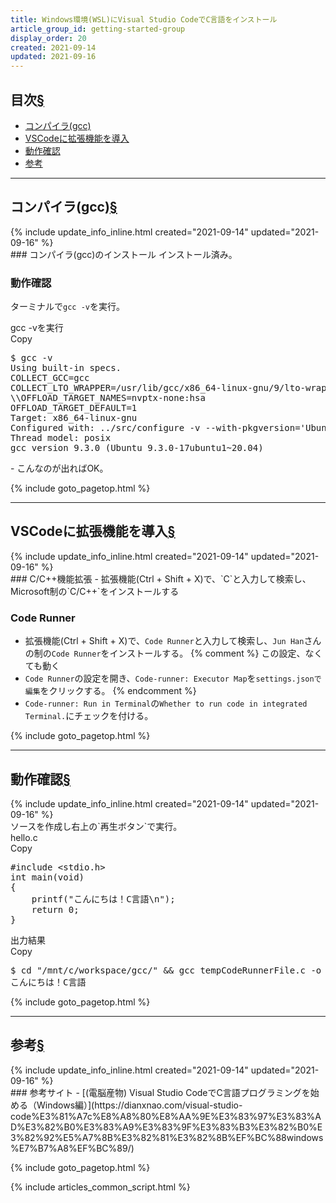 ```yaml
---
title: Windows環境(WSL)にVisual Studio CodeでC言語をインストール
article_group_id: getting-started-group
display_order: 20
created: 2021-09-14
updated: 2021-09-16
---
```


## <a name="index">目次</a><a class="heading-anchor-permalink" href="#目次">§</a>

<ul id="index_ul">
<li><a href="#コンパイラ(gcc)">コンパイラ(gcc)</a></li>
<li><a href="#VSCodeに拡張機能を導入">VSCodeに拡張機能を導入</a></li>
<li><a href="#動作確認">動作確認</a></li>
<li><a href="#参考">参考</a></li>
</ul>

* * *
## <a name="コンパイラ(gcc)">コンパイラ(gcc)</a><a class="heading-anchor-permalink" href="#コンパイラ(gcc)">§</a>
<div class="chapter-updated">{% include update_info_inline.html created="2021-09-14" updated="2021-09-16" %}</div>
### コンパイラ(gcc)のインストール
インストール済み。  

### 動作確認
ターミナルで`gcc -v`を実行。
<div class="code-box-output">
<div class="title">gcc -vを実行</div>
<div class="copy-button">Copy</div>
<pre>
$ gcc -v
Using built-in specs.
COLLECT_GCC=gcc
COLLECT_LTO_WRAPPER=/usr/lib/gcc/x86_64-linux-gnu/9/lto-wrapper
\\OFFLOAD_TARGET_NAMES=nvptx-none:hsa
OFFLOAD_TARGET_DEFAULT=1
Target: x86_64-linux-gnu
Configured with: ../src/configure -v --with-pkgversion='Ubuntu 9.3.0-17ubuntu1~20.04' --with-bugurl=file:///usr/share/doc/gcc-9/README.Bugs --enable-languages=c,ada,c++,go,brig,d,fortran,objc,obj-c++,gm2 --prefix=/usr --with-gcc-major-version-only --program-suffix=-9 --program-prefix=x86_64-linux-gnu- --enable-shared --enable-linker-build-id --libexecdir=/usr/lib --without-included-gettext --enable-threads=posix --libdir=/usr/lib --enable-nls --enable-clocale=gnu --enable-libstdcxx-debug --enable-libstdcxx-time=yes --with-default-libstdcxx-abi=new --enable-gnu-unique-object --disable-vtable-verify --enable-plugin --enable-default-pie --with-system-zlib --with-target-system-zlib=auto --enable-objc-gc=auto --enable-multiarch --disable-werror --with-arch-32=i686 --with-abi=m64 --with-multilib-list=m32,m64,mx32 --enable-multilib --with-tune=generic --enable-offload-targets=nvptx-none=/build/gcc-9-HskZEa/gcc-9-9.3.0/debian/tmp-nvptx/usr,hsa --without-cuda-driver --enable-checking=release --build=x86_64-linux-gnu --host=x86_64-linux-gnu --target=x86_64-linux-gnu
Thread model: posix
gcc version 9.3.0 (Ubuntu 9.3.0-17ubuntu1~20.04) 
</pre>
</div>
- こんなのが出ればOK。

{% include goto_pagetop.html %}

* * *
## <a name="VSCodeに拡張機能を導入">VSCodeに拡張機能を導入</a><a class="heading-anchor-permalink" href="#VSCodeに拡張機能を導入">§</a>
<div class="chapter-updated">{% include update_info_inline.html created="2021-09-14" updated="2021-09-16" %}</div>
### C/C++機能拡張
- 拡張機能(Ctrl + Shift + X)で、`C`と入力して検索し、Microsoft制の`C/C++`をインストールする

### Code Runner
- 拡張機能(Ctrl + Shift + X)で、`Code Runner`と入力して検索し、`Jun Han`さんの制の`Code Runner`をインストールする。
{% comment %}
この設定、なくても動く
- `Code Runner`の設定を開き、`Code-runner: Executor Map`を`settings.jsonで編集`をクリックする。
{% endcomment %}
- `Code-runner: Run in Terminal`の`Whether to run code in integrated Terminal.`にチェックを付ける。

{% include goto_pagetop.html %}

* * *
## <a name="動作確認">動作確認</a><a class="heading-anchor-permalink" href="#動作確認">§</a>
<div class="chapter-updated">{% include update_info_inline.html created="2021-09-14" updated="2021-09-16" %}</div>
ソースを作成し右上の`再生ボタン`で実行。
<div class="code-box">
<div class="title">hello.c</div>
<div class="copy-button">Copy</div>
<pre>
#include &lt;stdio.h&gt;
int main(void)
{
    printf("こんにちは！C言語\n");
    return 0;
}
</pre>
</div>

<div class="code-box-output">
<div class="title">出力結果</div>
<div class="copy-button">Copy</div>
<pre>
$ cd "/mnt/c/workspace/gcc/" &amp;&amp; gcc tempCodeRunnerFile.c -o tempCodeRunnerFile &amp;&amp; "/mnt/c/workspace/gcc/"tempCodeRunnerFile
こんにちは！C言語
</pre>
</div>

{% include goto_pagetop.html %}

* * *
## <a name="参考">参考</a><a class="heading-anchor-permalink" href="#参考">§</a>
<div class="chapter-updated">{% include update_info_inline.html created="2021-09-14" updated="2021-09-16" %}</div>
### 参考サイト
- [(電脳産物) Visual Studio CodeでC言語プログラミングを始める（Windows編）](https://dianxnao.com/visual-studio-code%E3%81%A7c%E8%A8%80%E8%AA%9E%E3%83%97%E3%83%AD%E3%82%B0%E3%83%A9%E3%83%9F%E3%83%B3%E3%82%B0%E3%82%92%E5%A7%8B%E3%82%81%E3%82%8B%EF%BC%88windows%E7%B7%A8%EF%BC%89/)

{% include goto_pagetop.html %}

{% include articles_common_script.html %}
